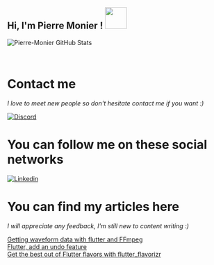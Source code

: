 <h2> Hi, I'm Pierre Monier ! <img src="https://media.giphy.com/media/mGcNjsfWAjY5AEZNw6/giphy.gif" width="50"></h2>



<p align="left">
<img alt="Pierre-Monier GitHub Stats" align="center" src="https://github-readme-stats.vercel.app/api?username=Pierre-Monier&bg_color=2a251f&border_radius=20&title_color=d6c9bc&icon_color=d6c9bc&text_color=ffffff&show_icons=true">
</p>

<br>

<h1>Contact me</h1>

<i>I love to meet new people so don't hesitate contact me if you want :)</i>

[![Discord](https://img.shields.io/badge/discord-5865f2?style=flat-square&logo=Discord&logoColor=white&link=https://discord.com/users/338345652939390978)](https://discord.com/users/338345652939390978)

<h1>You can follow me on these social networks</h2>

[![Linkedin](https://img.shields.io/badge/linkedin-5ab0f7?style=flat-square&logo=Linkedin&logoColor=white&link=https://www.linkedin.com/in/pierre-monier-026aa3174/)](https://www.linkedin.com/in/pierre-monier-026aa3174/)

<h1>You can find my articles here</h1>

<i>I will appreciate any feedback, I'm still new to content writing :)</i>

<a href="https://pmonier.medium.com/getting-waveform-data-with-flutter-and-ffmpeg-32b7abe2a026">Getting waveform data with flutter and FFmpeg</a>
<br>
<a href="https://pmonier.medium.com/flutter-add-an-undo-feature-6808b58f88b9">Flutter, add an undo feature</a>
<br>
<a href="https://pmonier.medium.com/get-the-best-out-of-flutter-flavors-with-flutter-flavorizr-5c5da0f00b99">Get the best out of Flutter flavors with flutter_flavorizr</a>
<br>
